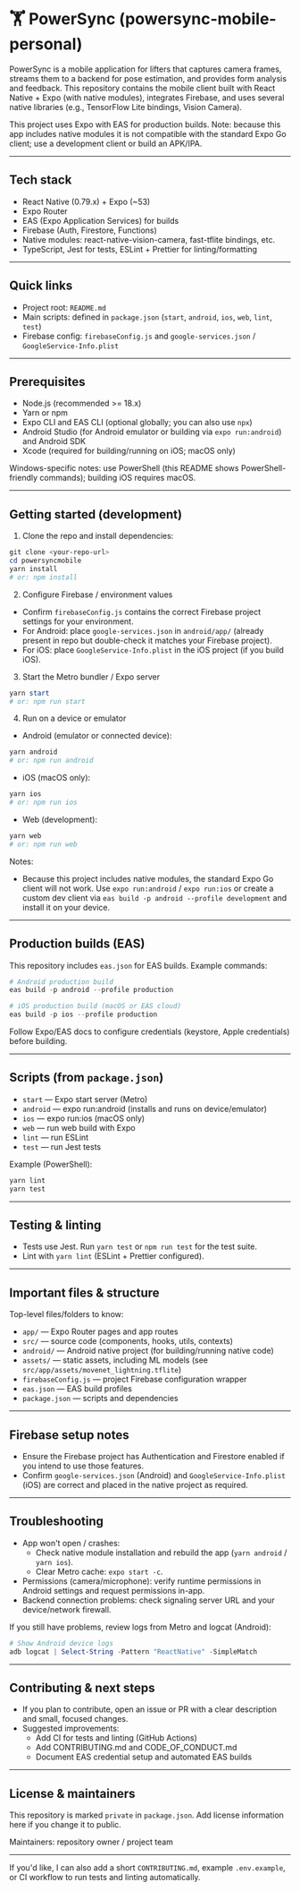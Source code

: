 # 🏋️ PowerSync (powersync-mobile-personal)

PowerSync is a mobile application for lifters that captures camera frames, streams them to a backend for pose estimation, and provides form analysis and feedback. This repository contains the mobile client built with React Native + Expo (with native modules), integrates Firebase, and uses several native libraries (e.g., TensorFlow Lite bindings, Vision Camera).

This project uses Expo with EAS for production builds. Note: because this app includes native modules it is not compatible with the standard Expo Go client; use a development client or build an APK/IPA.

---

## Tech stack

- React Native (0.79.x) + Expo (~53)
- Expo Router
- EAS (Expo Application Services) for builds
- Firebase (Auth, Firestore, Functions)
- Native modules: react-native-vision-camera, fast-tflite bindings, etc.
- TypeScript, Jest for tests, ESLint + Prettier for linting/formatting

---

## Quick links

- Project root: `README.md`
- Main scripts: defined in `package.json` (`start`, `android`, `ios`, `web`, `lint`, `test`)
- Firebase config: `firebaseConfig.js` and `google-services.json` / `GoogleService-Info.plist`

---

## Prerequisites

- Node.js (recommended >= 18.x)
- Yarn or npm
- Expo CLI and EAS CLI (optional globally; you can also use `npx`)
- Android Studio (for Android emulator or building via `expo run:android`) and Android SDK
- Xcode (required for building/running on iOS; macOS only)

Windows-specific notes: use PowerShell (this README shows PowerShell-friendly commands); building iOS requires macOS.

---

## Getting started (development)

1. Clone the repo and install dependencies:

```powershell
git clone <your-repo-url>
cd powersyncmobile
yarn install
# or: npm install
```

2. Configure Firebase / environment values

- Confirm `firebaseConfig.js` contains the correct Firebase project settings for your environment.
- For Android: place `google-services.json` in `android/app/` (already present in repo but double-check it matches your Firebase project).
- For iOS: place `GoogleService-Info.plist` in the iOS project (if you build iOS).

3. Start the Metro bundler / Expo server

```powershell
yarn start
# or: npm run start
```

4. Run on a device or emulator

- Android (emulator or connected device):

```powershell
yarn android
# or: npm run android
```

- iOS (macOS only):

```powershell
yarn ios
# or: npm run ios
```

- Web (development):

```powershell
yarn web
# or: npm run web
```

Notes:
- Because this project includes native modules, the standard Expo Go client will not work. Use `expo run:android` / `expo run:ios` or create a custom dev client via `eas build -p android --profile development` and install it on your device.

---

## Production builds (EAS)

This repository includes `eas.json` for EAS builds. Example commands:

```powershell
# Android production build
eas build -p android --profile production

# iOS production build (macOS or EAS cloud)
eas build -p ios --profile production
```

Follow Expo/EAS docs to configure credentials (keystore, Apple credentials) before building.

---

## Scripts (from `package.json`)

- `start` — Expo start server (Metro)
- `android` — expo run:android (installs and runs on device/emulator)
- `ios` — expo run:ios (macOS only)
- `web` — run web build with Expo
- `lint` — run ESLint
- `test` — run Jest tests

Example (PowerShell):

```powershell
yarn lint
yarn test
```

---

## Testing & linting

- Tests use Jest. Run `yarn test` or `npm run test` for the test suite.
- Lint with `yarn lint` (ESLint + Prettier configured).

---

## Important files & structure

Top-level files/folders to know:

- `app/` — Expo Router pages and app routes
- `src/` — source code (components, hooks, utils, contexts)
- `android/` — Android native project (for building/running native code)
- `assets/` — static assets, including ML models (see `src/app/assets/movenet_lightning.tflite`)
- `firebaseConfig.js` — project Firebase configuration wrapper
- `eas.json` — EAS build profiles
- `package.json` — scripts and dependencies

---

## Firebase setup notes

- Ensure the Firebase project has Authentication and Firestore enabled if you intend to use those features.
- Confirm `google-services.json` (Android) and `GoogleService-Info.plist` (iOS) are correct and placed in the native project as required.

---

## Troubleshooting

- App won't open / crashes:
  - Check native module installation and rebuild the app (`yarn android` / `yarn ios`).
  - Clear Metro cache: `expo start -c`.
- Permissions (camera/microphone): verify runtime permissions in Android settings and request permissions in-app.
- Backend connection problems: check signaling server URL and your device/network firewall.

If you still have problems, review logs from Metro and logcat (Android):

```powershell
# Show Android device logs
adb logcat | Select-String -Pattern "ReactNative" -SimpleMatch
```

---

## Contributing & next steps

- If you plan to contribute, open an issue or PR with a clear description and small, focused changes.
- Suggested improvements:
  - Add CI for tests and linting (GitHub Actions)
  - Add CONTRIBUTING.md and CODE_OF_CONDUCT.md
  - Document EAS credential setup and automated EAS builds

---

## License & maintainers

This repository is marked `private` in `package.json`. Add license information here if you change it to public.

Maintainers: repository owner / project team

---

If you'd like, I can also add a short `CONTRIBUTING.md`, example `.env.example`, or CI workflow to run tests and linting automatically.

